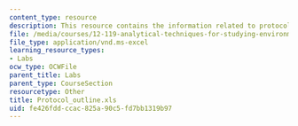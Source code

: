 ```yaml
---
content_type: resource
description: This resource contains the information related to protocol outline.
file: /media/courses/12-119-analytical-techniques-for-studying-environmental-and-geologic-samples-spring-2011/fe426fddccac825a90c5fd7bb1319b97_Protocol_outline.xls
file_type: application/vnd.ms-excel
learning_resource_types:
- Labs
ocw_type: OCWFile
parent_title: Labs
parent_type: CourseSection
resourcetype: Other
title: Protocol_outline.xls
uid: fe426fdd-ccac-825a-90c5-fd7bb1319b97
---
```

